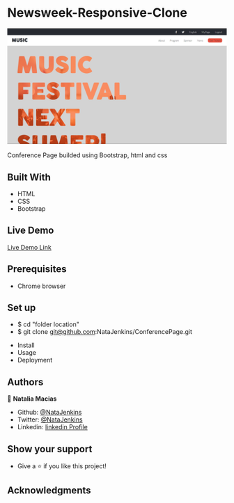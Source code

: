 # Newsweek-Responsive-Clone

![screenshot](/src/assets/preview.jpg)

Conference Page builded using Bootstrap, html and css 

## Built With

- HTML
- CSS
- Bootstrap

## Live Demo

[Live Demo Link](https://natajenkins.github.io/ConferencePage/)

## Prerequisites 

- Chrome browser

## Set up

 - $ cd "folder location"
 - $ git clone git@github.com:NataJenkins/ConferencePage.git
* Install
* Usage 
* Deployment 

## Authors

👤 **Natalia Macias** 

- Github: [@NataJenkins](https://github.com/NataJenkins)
- Twitter: [@NataJenkins](https://twitter.com/NataJenkins)
- Linkedin: [linkedin Profile](https://www.linkedin.com/in/natalia-macias-a11a20187/)

 ## Show your support

- Give a ⭐️ if you like this project!

## Acknowledgments

